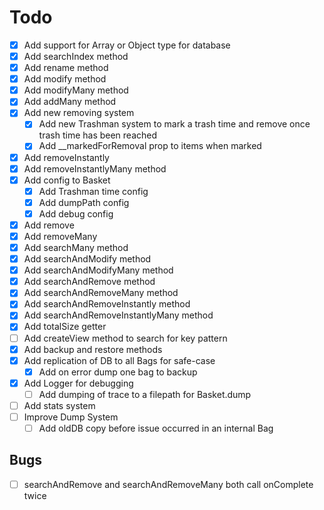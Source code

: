 # Todo

- [x] Add support for Array or Object type for database
- [x] Add searchIndex method
- [x] Add rename method
- [x] Add modify method
- [x] Add modifyMany method
- [x] Add addMany method
- [x] Add new removing system
  - [x] Add new Trashman system to mark a trash time and remove once trash time has been reached
  - [x] Add __markedForRemoval prop to items when marked
- [x] Add removeInstantly
- [x] Add removeInstantlyMany method
- [x] Add config to Basket
  - [x] Add Trashman time config
  - [x] Add dumpPath config
  - [x] Add debug config
- [x] Add remove
- [x] Add removeMany
- [x] Add searchMany method
- [x] Add searchAndModify method
- [x] Add searchAndModifyMany method
- [x] Add searchAndRemove method
- [x] Add searchAndRemoveMany method
- [x] Add searchAndRemoveInstantly method
- [x] Add searchAndRemoveInstantlyMany method
- [x] Add totalSize getter
- [ ] Add createView method to search for key pattern
- [x] Add backup and restore methods
- [x] Add replication of DB to all Bags for safe-case
  - [x] Add on error dump one bag to backup
- [x] Add Logger for debugging
  - [ ] Add dumping of trace to a filepath for Basket.dump
- [ ] Add stats system
- [ ] Improve Dump System
  - [ ] Add oldDB copy before issue occurred in an internal Bag

## Bugs

- [ ] searchAndRemove and searchAndRemoveMany both call onComplete twice
